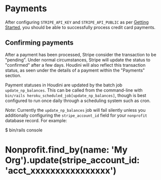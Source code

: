 # Payments

After configuring `STRIPE_API_KEY` and `STRIPE_API_PUBLIC` as per [Getting
Started](getting_started.md), you should be able to successfully process credit
card payments.

## Confirming payments

After a payment has been processed, Stripe consider the transaction to be
"pending". Under normal circumstances, Stripe will update the status to
"confirmed" after a few days. Houdini will also reflect this transaction status,
as seen under the details of a payment within the "Payments" section.

Payment statuses in Houdini are updated by the batch job
`update_np_balances`. This can be called from the command-line with `bin/rails
heroku_scheduled_job[update_np_balances]`, though is best configured to run once
daily through a scheduling system such as cron.

*Note*: Currently the `update_np_balances` job will fail silently unless you
additionally configuring the `stripe_account_id` field for your `nonprofit`
database record. For example:

$ bin/rails console
# Nonprofit.find_by(name: 'My Org').update(stripe_account_id: 'acct_xxxxxxxxxxxxxxxx')
